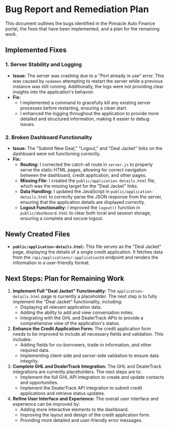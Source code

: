 # Bug Report and Remediation Plan

This document outlines the bugs identified in the Pinnacle Auto Finance portal, the fixes that have been implemented, and a plan for the remaining work.

## Implemented Fixes

### 1. Server Stability and Logging

*   **Issue:** The server was crashing due to a "Port already in use" error. This was caused by `nodemon` attempting to restart the server while a previous instance was still running. Additionally, the logs were not providing clear insights into the application's behavior.
*   **Fix:**
    *   I implemented a command to gracefully kill any existing server processes before restarting, ensuring a clean start.
    *   I enhanced the logging throughout the application to provide more detailed and structured information, making it easier to debug issues.

### 2. Broken Dashboard Functionality

*   **Issue:** The "Submit New Deal," "Logout," and "Deal Jacket" links on the dashboard were not functioning correctly.
*   **Fix:**
    *   **Routing:** I corrected the catch-all route in `server.js` to properly serve the static HTML pages, allowing for correct navigation between the dashboard, credit application, and other pages.
    *   **Missing File:** I created the `public/application-details.html` file, which was the missing target for the "Deal Jacket" links.
    *   **Data Handling:** I updated the JavaScript in `public/application-details.html` to correctly parse the JSON response from the server, ensuring that the application details are displayed correctly.
    *   **Logout Functionality:** I improved the `logout()` function in `public/dashboard.html` to clear both local and session storage, ensuring a complete and secure logout.

## Newly Created Files

*   **`public/application-details.html`:** This file serves as the "Deal Jacket" page, displaying the details of a single credit application. It fetches data from the `/api/applications/:applicationId` endpoint and renders the information in a user-friendly format.

## Next Steps: Plan for Remaining Work

1.  **Implement Full "Deal Jacket" Functionality:** The `application-details.html` page is currently a placeholder. The next step is to fully implement the "Deal Jacket" functionality, including:
    *   Displaying all relevant application data.
    *   Adding the ability to add and view conversation notes.
    *   Integrating with the GHL and DealerTrack APIs to provide a comprehensive view of the application's status.
2.  **Enhance the Credit Application Form:** The credit application form needs to be improved to include all necessary fields and validation. This includes:
    *   Adding fields for co-borrowers, trade-in information, and other required data.
    *   Implementing client-side and server-side validation to ensure data integrity.
3.  **Complete GHL and DealerTrack Integration:** The GHL and DealerTrack integrations are currently placeholders. The next steps are to:
    *   Implement the full GHL API integration to create and update contacts and opportunities.
    *   Implement the DealerTrack API integration to submit credit applications and retrieve status updates.
4.  **Refine User Interface and Experience:** The overall user interface and experience can be improved by:
    *   Adding more interactive elements to the dashboard.
    *   Improving the layout and design of the credit application form.
    *   Providing more detailed and user-friendly error messages.
